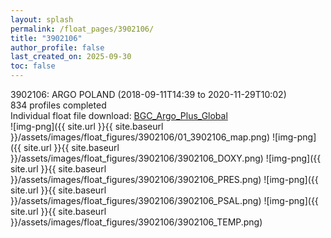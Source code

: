 ```yaml
---
layout: splash
permalink: /float_pages/3902106/
title: "3902106"
author_profile: false
last_created_on: 2025-09-30
toc: false
---
```

 
3902106: ARGO POLAND (2018-09-11T14:39 to 2020-11-29T10:02)\
834 profiles completed\
Individual float file download: [BGC_Argo_Plus_Global](https://ftp.soest.hawaii.edu/bgc_argo_plus/Individual_Floats/outliers_removed/3902106_Sprof_processed.nc)\
![img-png]({{ site.url }}{{ site.baseurl }}/assets/images/float_figures/3902106/01_3902106_map.png)
![img-png]({{ site.url }}{{ site.baseurl }}/assets/images/float_figures/3902106/3902106_DOXY.png)
![img-png]({{ site.url }}{{ site.baseurl }}/assets/images/float_figures/3902106/3902106_PRES.png)
![img-png]({{ site.url }}{{ site.baseurl }}/assets/images/float_figures/3902106/3902106_PSAL.png)
![img-png]({{ site.url }}{{ site.baseurl }}/assets/images/float_figures/3902106/3902106_TEMP.png)
